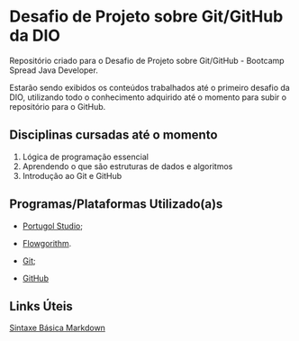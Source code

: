 # Desafio de Projeto sobre Git/GitHub da DIO
Repositório criado para o Desafio de Projeto sobre Git/GitHub - Bootcamp Spread Java Developer.

Estarão sendo exibidos os conteúdos trabalhados até o primeiro desafio da DIO, utilizando todo o conhecimento adquirido até o momento para subir o repositório para o GitHub.



## Disciplinas cursadas até o momento

1. Lógica de programação essencial
2. Aprendendo o que são estruturas de dados e algoritmos
3. Introdução ao Git e GitHub



## Programas/Plataformas Utilizado(a)s

- [Portugol Studio](https://github.com/UNIVALI-LITE/Portugol-Studio/releases); 
  
- [Flowgorithm](http://www.flowgorithm.org/download/index.html).

- [Git](https://git-scm.com/download/win);

- [GitHub](https://github.com/)

  

## Links Úteis
[Sintaxe Básica Markdown](https://www.markdownguide.org/cheat-sheet/#basic-syntax)

